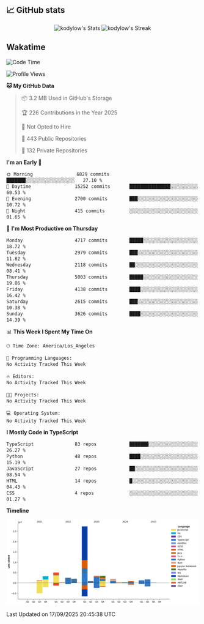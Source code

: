 ## 📈 GitHub stats
<!--START_SECTION:github-->
<div class="badges-githubstats">
  <p align="center">
    <img src="https://github-readme-stats.vercel.app/api?username=kodylow&theme=tokyonight&show_icons=true&hide_border=true&count_private=true" alt="kodylow's Stats" height="165">
    <img src="https://github-readme-streak-stats.herokuapp.com/?user=kodylow&theme=tokyonight&hide_border=true" alt="kodylow's Streak" height="165">
  </p>
</div>
<!--END_SECTION:github-->

## Wakatime 
<!--START_SECTION:waka-->
![Code Time](http://img.shields.io/badge/Code%20Time-1%2C294%20hrs%2031%20mins-blue)

![Profile Views](http://img.shields.io/badge/Profile%20Views-0-blue)

**🐱 My GitHub Data** 

> 📦 3.2 MB Used in GitHub's Storage 
 > 
> 🏆 226 Contributions in the Year 2025
 > 
> 🚫 Not Opted to Hire
 > 
> 📜 443 Public Repositories 
 > 
> 🔑 132 Private Repositories 
 > 
**I'm an Early 🐤** 

```text
🌞 Morning                6829 commits        ███████░░░░░░░░░░░░░░░░░░   27.10 % 
🌆 Daytime                15252 commits       ███████████████░░░░░░░░░░   60.53 % 
🌃 Evening                2700 commits        ███░░░░░░░░░░░░░░░░░░░░░░   10.72 % 
🌙 Night                  415 commits         ░░░░░░░░░░░░░░░░░░░░░░░░░   01.65 % 
```
📅 **I'm Most Productive on Thursday** 

```text
Monday                   4717 commits        █████░░░░░░░░░░░░░░░░░░░░   18.72 % 
Tuesday                  2979 commits        ███░░░░░░░░░░░░░░░░░░░░░░   11.82 % 
Wednesday                2118 commits        ██░░░░░░░░░░░░░░░░░░░░░░░   08.41 % 
Thursday                 5003 commits        █████░░░░░░░░░░░░░░░░░░░░   19.86 % 
Friday                   4138 commits        ████░░░░░░░░░░░░░░░░░░░░░   16.42 % 
Saturday                 2615 commits        ███░░░░░░░░░░░░░░░░░░░░░░   10.38 % 
Sunday                   3626 commits        ████░░░░░░░░░░░░░░░░░░░░░   14.39 % 
```


📊 **This Week I Spent My Time On** 

```text
🕑︎ Time Zone: America/Los_Angeles

💬 Programming Languages: 
No Activity Tracked This Week

🔥 Editors: 
No Activity Tracked This Week

🐱‍💻 Projects: 
No Activity Tracked This Week

💻 Operating System: 
No Activity Tracked This Week
```

**I Mostly Code in TypeScript** 

```text
TypeScript               83 repos            ███████░░░░░░░░░░░░░░░░░░   26.27 % 
Python                   48 repos            ████░░░░░░░░░░░░░░░░░░░░░   15.19 % 
JavaScript               27 repos            ██░░░░░░░░░░░░░░░░░░░░░░░   08.54 % 
HTML                     14 repos            █░░░░░░░░░░░░░░░░░░░░░░░░   04.43 % 
CSS                      4 repos             ░░░░░░░░░░░░░░░░░░░░░░░░░   01.27 % 
```



**Timeline**

![Lines of Code chart](https://raw.githubusercontent.com/Kodylow/Kodylow/master/assets/bar_graph.png)


 Last Updated on 17/09/2025 20:45:38 UTC
<!--END_SECTION:waka-->
